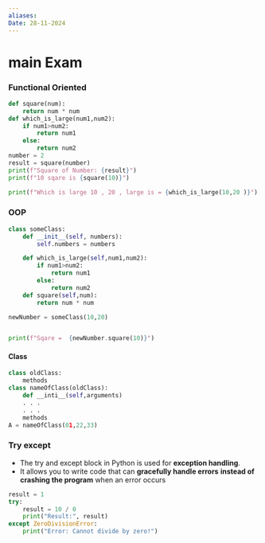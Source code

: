 ```yaml
---
aliases: 
Date: 28-11-2024
---
```

# main Exam

### Functional Oriented


```python
def square(num):
    return num * num
def which_is_large(num1,num2):
	if num1>num2:
		return num1
	else:
		return num2
number = 2
result = square(number)
print(f"Square of Number: {result}")
print(f"10 sqare is {square(10)}")

print(f"Which is large 10 , 20 , large is = {which_is_large(10,20 )}")
```


### OOP

```python
class someClass:
    def __init__(self, numbers):
        self.numbers = numbers

    def which_is_large(self,num1,num2):
		if num1>num2:
			return num1
		else:
			return num2
	def square(self,num):
        return num * num

newNumber = someClass(10,20)


print(f"Sqare =  {newNumber.square(10)}")

```


#### Class

```python
class oldClass:
	methods
class nameOfClass(oldClass):
	def __inti__(self,arguments)
	. . .
	. . .
	methods 
A = nameOfClass(01,22,33)
```



 ### Try except
  - The try and except block in Python is used for **exception handling**. 
  - It allows you to write code that can **gracefully handle errors** **instead of crashing the program** when an error occurs

```python
result = 1
try:
    result = 10 / 0
    print("Result:", result)
except ZeroDivisionError:
    print("Error: Cannot divide by zero!")
```